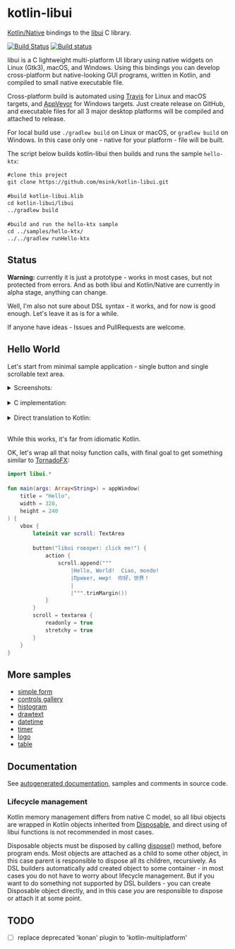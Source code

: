 kotlin-libui
============

[Kotlin/Native](https://github.com/JetBrains/kotlin-native) bindings to the
[libui](https://github.com/andlabs/libui.git) C library.

[![Build Status](https://travis-ci.org/msink/kotlin-libui.svg?branch=master)](https://travis-ci.org/msink/kotlin-libui)
[![Build status](https://ci.appveyor.com/api/projects/status/github/msink/kotlin-libui?svg=true)](https://ci.appveyor.com/project/msink/kotlin-libui)

libui is a C lightweight multi-platform UI library using native widgets on Linux (Gtk3), macOS, and Windows.
Using this bindings you can develop cross-platform but native-looking GUI programs, written in Kotlin,
and compiled to small native executable file.

Cross-platform build is automated using [Travis](https://travis-ci.org) for Linux and macOS targets, and
[AppVeyor](https://ci.appveyor.com) for Windows targets. Just create release on GitHub, and executable files
for all 3 major desktop platforms will be compiled and attached to release.

For local build use `./gradlew build` on Linux or macOS, or `gradlew build` on Windows.
In this case only one - native for your platform - file will be built.

The script below builds kotlin-libui then builds and runs the sample `hello-ktx`:

```
#clone this project
git clone https://github.com/msink/kotlin-libui.git

#build kotlin-libui.klib
cd kotlin-libui/libui
../gradlew build

#build and run the hello-ktx sample
cd ../samples/hello-ktx/
../../gradlew runHello-ktx
```

## Status

**Warning:** currently it is just a prototype - works in most cases, but not protected from errors.
And as both libui and Kotlin/Native are currently in alpha stage, anything can change.

Well, I'm also not sure about DSL syntax - it works, and for now is good enough.
Let's leave it as is for a while.

If anyone have ideas - Issues and PullRequests are welcome.

## Hello World

Let's start from minimal sample application - single button and single scrollable text area.

<details>
 <summary>Screenshots:</summary>

![Windows](samples/hello/hello-windows.png)

![Unix](samples/hello/hello-linux.png)

![macOS](samples/hello/hello-osx.png)
</details><br/>

<details>
 <summary>C implementation:</summary>
    
``` c
#include "ui.h"

static int onClosing(uiWindow *window, void *data)
{
    uiQuit();
    return 1;
}

static void saySomething(uiButton *button, void *data)
{
    uiMultilineEntryAppend(uiMultilineEntry(data),
        "Hello, World!  Ciao, mondo!\n"
        "Привет, мир!  你好，世界！\n\n");
}

int main(void)
{
    uiInitOptions options;
    uiWindow *window;
    uiBox *box;
    uiButton *button;
    uiMultilineEntry *scroll;

    memset(&options, 0, sizeof(options));
    if (uiInit(&options) != NULL)
        abort();

    window = uiNewWindow("Hello", 320, 240, 0);
    uiWindowSetMargined(window, 1);

    box = uiNewVerticalBox();
    uiBoxSetPadded(box, 1);
    uiWindowSetChild(window, uiControl(box));

    scroll = uiNewMultilineEntry();
    uiMultilineEntrySetReadOnly(scroll, 1);

    button = uiNewButton("libui говорит: click me!");
    uiButtonOnClicked(button, saySomething, scroll);
    uiBoxAppend(box, uiControl(button), 0);

    uiBoxAppend(box, uiControl(scroll), 1);

    uiWindowOnClosing(window, onClosing, NULL);
    uiControlShow(uiControl(window));
    uiMain();
    return 0;
}
```
</details><br/>

<details>
 <summary>Direct translation to Kotlin:</summary>
    
``` kt
import kotlinx.cinterop.*
import libui.*

fun main(args: Array<String>) = memScoped {
    val options = alloc<uiInitOptions>()
    val error = uiInit(options.ptr)
    if (error != null) throw Error("Error: '${error.toKString()}'")

    val window = uiNewWindow("Hello", 320, 240, 0)
    uiWindowSetMargined(window, 1)

    val box = uiNewVerticalBox()
    uiBoxSetPadded(box, 1)
    uiWindowSetChild(window, box?.reinterpret())

    val scroll = uiNewMultilineEntry()
    uiMultilineEntrySetReadOnly(scroll, 1)
    val button = uiNewButton("libui говорит: click me!")
    fun saySomething(button: CPointer<uiButton>?, data: COpaquePointer?) {
        uiMultilineEntryAppend(data?.reinterpret(),
            "Hello, World!  Ciao, mondo!\n" +
            "Привет, мир!  你好，世界！\n\n")
    }
    uiButtonOnClicked(button, staticCFunction(::saySomething), scroll)
    uiBoxAppend(box, button?.reinterpret(), 0)
    uiBoxAppend(box, scroll?.reinterpret(), 1)

    fun onClosing(window: CPointer<uiWindow>?, data: COpaquePointer?): Int {
        uiQuit()
        return 1
    }
    uiWindowOnClosing(window, staticCFunction(::onClosing), null)
    uiControlShow(window?.reinterpret())
    uiMain()
    uiUninit()
}
```
</details><br/>

While this works, it's far from idiomatic Kotlin.

OK, let's wrap all that noisy function calls, with final goal to get something similar to [TornadoFX](https://github.com/edvin/tornadofx):

``` kt
import libui.*

fun main(args: Array<String>) = appWindow(
    title = "Hello",
    width = 320,
    height = 240
) {
    vbox {
        lateinit var scroll: TextArea

        button("libui говорит: click me!") {
            action {
                scroll.append("""
                    |Hello, World!  Ciao, mondo!
                    |Привет, мир!  你好，世界！
                    |
                    |""".trimMargin())
            }
        }
        scroll = textarea {
            readonly = true
            stretchy = true
        }
    }
}
```

## More samples

- [simple form](samples/form)
- [controls gallery](samples/controlgallery)
- [histogram](samples/histogram)
- [drawtext](samples/drawtext)
- [datetime](samples/datetime)
- [timer](samples/timer)
- [logo](samples/logo)
- [table](samples/table)

## Documentation

See [autogenerated documentation](docs/index.md), samples and comments in source code.

### Lifecycle management

Kotlin memory management differs from native C model, so all libui objects are wrapped in Kotlin objects
inherited from [Disposable](docs/libui.ktx/-disposable/index.md), and direct using of libui functions is
not recommended in most cases.

Disposable objects must be disposed by calling [dispose](docs/libui.ktx/-disposable/dispose.md)() method,
before program ends. Most objects are attached as a child to some other object, in this case parent is
responsible to dispose all its children, recursively. As DSL builders automatically add created object to
some container - in most cases you do not have to worry about lifecycle management. But if you want to do
something not supported by DSL builders - you can create Disposable object directly, and in this case
*you* are responsible to dispose or attach it at some point.

## TODO

- [ ] replace deprecated 'konan' plugin to 'kotlin-multiplatform'

